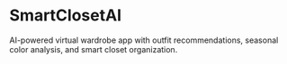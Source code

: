 # SmartClosetAI
AI-powered virtual wardrobe app with outfit recommendations, seasonal color analysis, and smart closet organization. 
